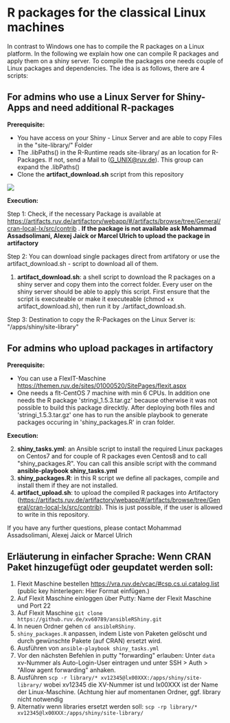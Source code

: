 # R packages for the classical Linux machines 

In contrast to Windows one has to compile the R packages on a Linux platform. In the following we explain how one can compile R packages and apply them on a shiny server. To compile the packages one needs couple of Linux packages and dependencies.
The idea is as follows, there are 4 scripts:

## For admins who use a Linux Server for Shiny-Apps and need additional R-packages

**Prerequisite:** 
* You have access on your Shiny - Linux Server and are able to copy Files in the "site-library/" Folder
* The .libPaths() in the R-Runtime reads site-library/ as an location for R-Packages. If not, send a Mail to (G_UNIX@ruv.de). This group can expand the .libPaths()
* Clone the **artifact_download.sh** script from this repository

![](https://github.ruv.de/cfrcrm/ansibleRShiny/blob/master/documentation/libpath.jpg)

**Execution:**

Step 1: Check, if the necessary Package is available at https://artifacts.ruv.de/artifactory/webapp/#/artifacts/browse/tree/General/cran-local-lx/src/contrib . 
**If the package is not available ask Mohammad Assadsolimani, Alexej Jaick or Marcel Ulrich to upload the package in artifactory**

Step 2: You can download single packages direct from artifatory or use the artifact_download.sh - script to download all of them. 
1. **artifact_download.sh**: a shell script to download the R packages on a shiny server and copy them into the correct folder. Every user on the shiny server should be able to apply this script. First ensure that the script is executeable or make it executeable (chmod +x artifact_download.sh), then run it by ./artifact_download.sh.

Step 3: Destination to copy the R-Packages on the Linux Server is: "/apps/shiny/site-library"


## For admins who upload packages in artifactory

**Prerequisite:**
* You can use a FlexIT-Maschine https://themen.ruv.de/sites/01000520/SitePages/flexit.aspx
* One needs a flt-CentOS 7 machine with min 6 CPUs. In addition one needs the R package 'stringi_1.5.3.tar.gz' because otherwise it was not possible to build this package direcktly. After deploying both files and 'stringi_1.5.3.tar.gz' one has to run the ansible playbook to generate packages occuring in 'shiny_packages.R' in cran folder.

**Execution:**

2. **shiny_tasks.yml**: an Ansible script to install the required Linux packages on Centos7 and for couple of R packages even Centos8 and to call "shiny_packages.R". You can call this ansible script with the command **ansible-playbook shiny_tasks.yml**
3. **shiny_packages.R**: in this R script we define all packages, compile and install them if they are not installed.
4. **artifact_upload.sh**: to upload the compiled R packages into Artifactory (https://artifacts.ruv.de/artifactory/webapp/#/artifacts/browse/tree/General/cran-local-lx/src/contrib). This is just possible, if the user is allowed to write in this repository.

If you have any further questions, please contact Mohammad Assadsolimani, Alexej Jaick or Marcel Ulrich


## Erläuterung in einfacher Sprache: Wenn CRAN Paket hinzugefügt oder geupdatet werden soll:
1. Flexit Maschine bestellen https://vra.ruv.de/vcac/#csp.cs.ui.catalog.list (public key hinterlegen: Hier Format einfügen.)
1. Auf Flexit Maschine einloggen über Putty: Name der Flexit Maschine und Port 22
1. Auf Flexit Maschine `git clone https://github.ruv.de/xv60789/ansibleRShiny.git`
1. In neuen Ordner gehen  `cd ansibleRShiny`.
1. `shiny_packages.R` anpassen, indem Liste von Paketen gelöscht und durch gewünschte Pakete (auf CRAN) ersetzt wird.
1. Ausführen von `ansible-playbook shiny_tasks.yml`
1. Vor den nächsten Befehlen in putty "forwarding" erlauben: Unter `data` xv-Nummer als Auto-Login-User eintragen und unter SSH > Auth > "Allow agent forwarding" anhaken.
1. Ausführen `scp -r library/* xv12345@lx00XXX:/apps/shiny/site-library/` wobei xv12345 die XV-Nummer ist und lx00XXX ist der Name der Linux-Maschine. (Achtung hier auf momentanen Ordner, ggf. library nicht notwendig
1. Alternativ wenn libraries ersetzt werden soll: `scp -rp library/* xv12345@lx00XXX:/apps/shiny/site-library/` 
